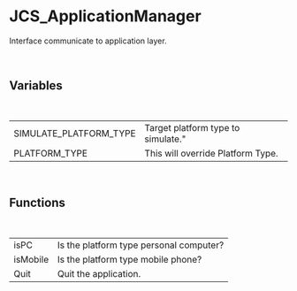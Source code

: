 <div id="content-header">
  <h1>JCS_ApplicationManager</h1>
</div>

<p>
  Interface communicate to application layer.
</p>


<br/>
<h2>Variables</h2>
<br/>

<table>
  <tr>
    <td>SIMULATE_PLATFORM_TYPE</td>
    <td>Target platform type to simulate."</td>
  </tr>
  <tr>
    <td>PLATFORM_TYPE</td>
    <td>This will override Platform Type.</td>
  </tr>
</table>


<br/>
<h2>Functions</h2>
<br/>

<table>
  <tr>
    <td>isPC</td>
    <td>Is the platform type personal computer?</td>
  </tr>
  <tr>
    <td>isMobile</td>
    <td>Is the platform type mobile phone?</td>
  </tr>
  <tr>
    <td>Quit</td>
    <td>Quit the application.</td>
  </tr>
</table>
